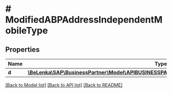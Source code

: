 # # ModifiedABPAddressIndependentMobileType

## Properties

Name | Type | Description | Notes
------------ | ------------- | ------------- | -------------
**d** | [**\BeLenka\SAP\BusinessPartner\Model\APIBUSINESSPARTNERABPAddressIndependentMobileTypeUpdate**](APIBUSINESSPARTNERABPAddressIndependentMobileTypeUpdate.md) |  | [optional]

[[Back to Model list]](../../README.md#models) [[Back to API list]](../../README.md#endpoints) [[Back to README]](../../README.md)
